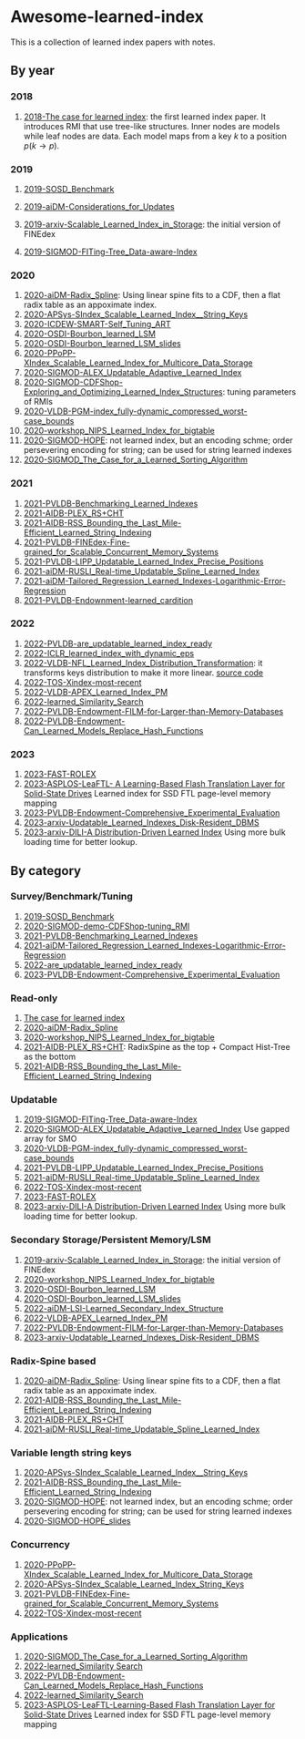 # Awesome-learned-index

This is a collection of learned index papers with notes.

## By year

### 2018

1. [2018-The case for learned index](papers/2018-google-learned-index.pdf): the first learned index paper. It introduces RMI that use tree-like structures. Inner nodes are models while leaf nodes are data. Each model maps from a key $k$ to a position $p$($k\rightarrow p$).

### 2019

1. [2019-SOSD_Benchmark](papers/2019-SOSD_Benchmark.pdf)

2. [2019-aiDM-Considerations_for_Updates](papers/2019-aiDM-Considerations_for_Updates.pdf)

3. [2019-arxiv-Scalable_Learned_Index_in_Storage](papers/2019-arxiv-Scalable_Learned_Index_in_Storage.pdf):  the initial version of FINEdex

4. [2019-SIGMOD-FITing-Tree_Data-aware-Index](papers/2019-SIGMOD-FITing-Tree_Data-aware-Index.pdf)

### 2020

1. [2020-aiDM-Radix_Spline](papers/2020-aiDM-Radix_Spline.pdf): Using linear spine fits to a CDF, then a flat radix table as an appoximate index.
2. [2020-APSys-SIndex_Scalable_Learned_Index__String_Keys](papers/2020-APSys-SIndex_Scalable_Learned_Index__String_Keys.pdf)
3. [2020-ICDEW-SMART-Self_Tuning_ART](papers/2020-ICDEW-SMART-Self_Tuning_ART.pdf)
4. [2020-OSDI-Bourbon_learned_LSM](papers/2020-OSDI-Bourbon_learned_LSM.pdf)
5. [2020-OSDI-Bourbon_learned_LSM_slides](papers/2020-OSDI-Bourbon_learned_LSM_slides.pdf)
6. [2020-PPoPP-XIndex_Scalable_Learned_Index_for_Multicore_Data_Storage](papers/2020-PPoPP-XIndex_Scalable_Learned_Index_for_Multicore_Data_Storage.pdf)
7. [2020-SIGMOD-ALEX_Updatable_Adaptive_Learned_Index](2020-SIGMOD-ALEX_Updatable_Adaptive_Learned_Index.pdf)
8. [2020-SIGMOD-CDFShop-Exploring_and_Optimizing_Learned_Index_Structures](papers/2020-SIGMOD-CDFShop-Exploring_and_Optimizing_Learned_Index_Structures.pdf): tuning parameters of RMIs
9. [2020-VLDB-PGM-index_fully-dynamic_compressed_worst-case_bounds](papers/2020-VLDB-PGM-index_fully-dynamic_compressed_worst-case_bounds.pdf)
10. [2020-workshop_NIPS_Learned_Index_for_bigtable](papers/2020-workshop_NIPS_Learned_Index_for_bigtable.pdf)
11. [2020-SIGMOD-HOPE](papers/2020-SIGMOD-HOPE.pdf): not learned index, but an encoding schme; order persevering encoding for string; can be used for string learned indexes
12. [2020-SIGMOD_The_Case_for_a_Learned_Sorting_Algorithm](papers/2020-SIGMOD_The_Case_for_a_Learned_Sorting_Algorithm.pdf)

### 2021

1. [2021-PVLDB-Benchmarking_Learned_Indexes](papers/2021-PVLDB-Benchmarking_Learned_Indexes.pdf)
2. [2021-AIDB-PLEX_RS+CHT](papers/2021-AIDB-PLEX_RS+CHT.pdf)
3. [2021-AIDB-RSS_Bounding_the_Last_Mile-Efficient_Learned_String_Indexing](papers/2021-AIDB-RSS_Bounding_the_Last_Mile-Efficient_Learned_String_Indexing.pdf)
4. [2021-PVLDB-FINEdex-Fine-grained_for_Scalable_Concurrent_Memory_Systems](papers/2021-PVLDB-FINEdex-Fine-grained_for_Scalable_Concurrent_Memory_Systems.pdf)
5. [2021-PVLDB-LIPP_Updatable_Learned_Index_Precise_Positions](papers/2021-PVLDB-LIPP_Updatable_Learned_Index_Precise_Positions.pdf)
6. [2021-aiDM-RUSLI_Real-time_Updatable_Spline_Learned_Index](papers/2021-aiDM-RUSLI_Real-time_Updatable_Spline_Learned_Index.pdf)
7. [2021-aiDM-Tailored_Regression_Learned_Indexes-Logarithmic-Error-Regression](papers/2021-aiDM-Tailored_Regression_Learned_Indexes-Logarithmic-Error-Regression.pdf)
8. [2021-PVLDB-Endownment-learned_cardition](papers/2021-PVLDB-Endownment-learned_cardition.pdf)

### 2022

1. [2022-PVLDB-are_updatable_learned_index_ready](papers/2022-PVLDB-are_updatable_learned_index_ready.pdf)
2. [2022-ICLR_learned_index_with_dynamic_eps](papers/2022-ICLR_learned_index_with_dynamic_eps.pdf)
3. [2022-VLDB-NFL_Learned_Index_Distribution_Transformation](papers/2022-VLDB-NFL_Learned_Index_Distribution_Transformation.pdf): it transforms keys distribution to make it more linear. [source code](https://github.com/luffy06/NFL)
4. [2022-TOS-Xindex-most-recent](papers/2022-TOS-Xindex-most-recent.pdf)
5. [2022-VLDB-APEX_Learned_Index_PM](papers/2022-VLDB-APEX_Learned_Index_PM.pdf)
6. [2022-learned_Similarity_Search](papers/2022-learned_Similarity_Search.pdf)
7. [2022-PVLDB-Endowment-FILM-for-Larger-than-Memory-Databases](papers/2022-PVLDB-Endowment-FILM-for-Larger-than-Memory-Databases.pdf)
8. [2022-PVLDB-Endowment-Can_Learned_Models_Replace_Hash_Functions](papers/2022-PVLDB-Endowment-Can_Learned_Models_Replace_Hash_Functions.pdf)

### 2023
1. [2023-FAST-ROLEX](papers/2023-FAST-ROLEX.pdf)
2. [2023-ASPLOS-LeaFTL- A Learning-Based Flash Translation Layer for Solid-State Drives](papers/2023-ASPLOS-LeaFTL-leared_FTL_for_SSD.pdf) Learned index for SSD FTL page-level memory mapping
3. [2023-PVLDB-Endowment-Comprehensive_Experimental_Evaluation](papers/2023-PVLDB-Endowment-Comprehensive_Experimental_Evaluation.pdf)
4. [2023-arxiv-Updatable_Learned_Indexes_Disk-Resident_DBMS](papers/2023-arxiv-Updatable_Learned_Indexes_Disk-Resident_DBMS.pdf)
5. [2023-arxiv-DILI-A Distribution-Driven Learned Index](papers/2023-arxiv-DILI-A%20Distribution-Driven%20Learned%20Index.pdf) Using more bulk loading time for better lookup.

## By category

### Survey/Benchmark/Tuning
1. [2019-SOSD_Benchmark](papers/2019-SOSD_Benchmark.pdf)
2. [2020-SIGMOD-demo-CDFShop-tuning_RMI](papers/2020-SIGMOD-demo-CDFShop-tuning_RMI.pdf)
3. [2021-PVLDB-Benchmarking_Learned_Indexes](papers/2021-PVLDB-Benchmarking_Learned_Indexes.pdf)
4. [2021-aiDM-Tailored_Regression_Learned_Indexes-Logarithmic-Error-Regression](papers/2021-aiDM-Tailored_Regression_Learned_Indexes-Logarithmic-Error-Regression.pdf)
5. [2022-are_updatable_learned_index_ready](papers/2022-are_updatable_learned_index_ready.pdf)
6. [2023-PVLDB-Endowment-Comprehensive_Experimental_Evaluation](papers/2023-PVLDB-Endowment-Comprehensive_Experimental_Evaluation.pdf)

### Read-only

1. [The case for learned index](papers/2018-google-learned-index.pdf)
2. [2020-aiDM-Radix_Spline](papers/2020-aiDM-Radix_Spline.pdf)
3. [2020-workshop_NIPS_Learned_Index_for_bigtable](papers/2020-workshop_NIPS_Learned_Index_for_bigtable.pdf)
4. [2021-AIDB-PLEX_RS+CHT](papers/2021-AIDB-PLEX_RS+CHT.pdf): RadixSpine as the top + Compact Hist-Tree as the bottom
5. [2021-AIDB-RSS_Bounding_the_Last_Mile-Efficient_Learned_String_Indexing](papers/2021-AIDB-RSS_Bounding_the_Last_Mile-Efficient_Learned_String_Indexing.pdf)

### Updatable

1. [2019-SIGMOD-FITing-Tree_Data-aware-Index](papers/2019-SIGMOD-FITing-Tree_Data-aware-Index.pdf)
2. [2020-SIGMOD-ALEX_Updatable_Adaptive_Learned_Index](papers/2020-SIGMOD-ALEX_Updatable_Adaptive_Learned_Index.pdf) Use gapped array for SMO
3. [2020-VLDB-PGM-index_fully-dynamic_compressed_worst-case_bounds](papers/2020-VLDB-PGM-index_fully-dynamic_compressed_worst-case_bounds.pdf)
4. [2021-PVLDB-LIPP_Updatable_Learned_Index_Precise_Positions](papers/2021-PVLDB-LIPP_Updatable_Learned_Index_Precise_Positions.pdf)
5. [2021-aiDM-RUSLI_Real-time_Updatable_Spline_Learned_Index](papers/2021-aiDM-RUSLI_Real-time_Updatable_Spline_Learned_Index.pdf)
6. [2022-TOS-Xindex-most-recent](papers/2022-TOS-Xindex-most-recent.pdf)
7. [2023-FAST-ROLEX](papers/2023-FAST-ROLEX.pdf)
8. [2023-arxiv-DILI-A Distribution-Driven Learned Index](papers/2023-arxiv-DILI-A%20Distribution-Driven%20Learned%20Index.pdf) Using more bulk loading time for better lookup.


### Secondary Storage/Persistent Memory/LSM

1. [2019-arxiv-Scalable_Learned_Index_in_Storage](papers/2019-arxiv-Scalable_Learned_Index_in_Storage.pdf): the initial version of FINEdex
2. [2020-workshop_NIPS_Learned_Index_for_bigtable](papers/2020-workshop_NIPS_Learned_Index_for_bigtable.pdf)
3. [2020-OSDI-Bourbon_learned_LSM](papers/2020-OSDI-Bourbon_learned_LSM.pdf)
4. [2020-OSDI-Bourbon_learned_LSM_slides](papers/2020-OSDI-Bourbon_learned_LSM_slides.pdf)
5. [2022-aiDM-LSI-Learned_Secondary_Index_Structure](papers/2022-aiDM-LSI-Learned_Secondary_Index_Structure.pdf)
6. [2022-VLDB-APEX_Learned_Index_PM](papers/2022-VLDB-APEX_Learned_Index_PM.pdf)
7. [2022-PVLDB-Endowment-FILM-for-Larger-than-Memory-Databases](papers/2022-PVLDB-Endowment-FILM-for-Larger-than-Memory-Databases.pdf)
8. [2023-arxiv-Updatable_Learned_Indexes_Disk-Resident_DBMS](papers/2023-arxiv-Updatable_Learned_Indexes_Disk-Resident_DBMS.pdf)

### Radix-Spine based

1. [2020-aiDM-Radix_Spline](papers/2020-aiDM-Radix_Spline.pdf): Using linear spine fits to a CDF, then a flat radix table as an appoximate index.
2. [2021-AIDB-RSS_Bounding_the_Last_Mile-Efficient_Learned_String_Indexing](papers/2021-AIDB-RSS_Bounding_the_Last_Mile-Efficient_Learned_String_Indexing.pdf)
3. [2021-AIDB-PLEX_RS+CHT](papers/2021-AIDB-PLEX_RS+CHT.pdf)
4. [2021-aiDM-RUSLI_Real-time_Updatable_Spline_Learned_Index](papers/2021-aiDM-RUSLI_Real-time_Updatable_Spline_Learned_Index.pdf)

### Variable length string keys

1. [2020-APSys-SIndex_Scalable_Learned_Index__String_Keys](papers/2020-APSys-SIndex_Scalable_Learned_Index__String_Keys.pdf)
2. [2021-AIDB-RSS_Bounding_the_Last_Mile-Efficient_Learned_String_Indexing](papers/2021-AIDB-RSS_Bounding_the_Last_Mile-Efficient_Learned_String_Indexing.pdf)
3. [2020-SIGMOD-HOPE](papers/2020-SIGMOD-HOPE.pdf): not learned index, but an encoding schme; order persevering encoding for string; can be used for string learned indexes
4. [2020-SIGMOD-HOPE_slides](papers/2020-SIGMOD-HOPE_slides.pdf)

### Concurrency

1. [2020-PPoPP-XIndex_Scalable_Learned_Index_for_Multicore_Data_Storage](papers/2020-PPoPP-XIndex_Scalable_Learned_Index_for_Multicore_Data_Storage.pdf)
2. [2020-APSys-SIndex_Scalable_Learned_Index_String_Keys](papers/2020-APSys-SIndex_Scalable_Learned_Index_String_Keys.pdf)
3. [2021-PVLDB-FINEdex-Fine-grained_for_Scalable_Concurrent_Memory_Systems](papers/2021-PVLDB-FINEdex-Fine-grained_for_Scalable_Concurrent_Memory_Systems.pdf)
4. [2022-TOS-Xindex-most-recent](papers/2022-TOS-Xindex-most-recent.pdf)


### Applications

1. [2020-SIGMOD_The_Case_for_a_Learned_Sorting_Algorithm](papers/2020-SIGMOD_The_Case_for_a_Learned_Sorting_Algorithm.pdf)
2. [2022-learned_Similarity Search](papers/2022-learned_Similarity%20Search.pdf)
2. [2022-PVLDB-Endowment-Can_Learned_Models_Replace_Hash_Functions](papers/2022-PVLDB-Endowment-Can_Learned_Models_Replace_Hash_Functions.pdf)
3. [2022-learned_Similarity_Search](papers/2022-learned_Similarity_Search.pdf)
2. [2023-ASPLOS-LeaFTL-Learning-Based Flash Translation Layer for Solid-State Drives](papers/2023-ASPLOS-LeaFTL-leared_FTL_for_SSD.pdf) Learned index for SSD FTL page-level memory mapping
